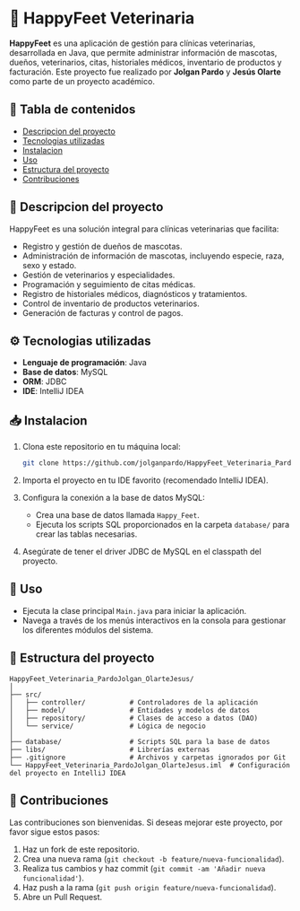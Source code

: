 # 🐾 HappyFeet Veterinaria

**HappyFeet** es una aplicación de gestión para clínicas veterinarias, desarrollada en Java, que permite administrar información de mascotas, dueños, veterinarios, citas, historiales médicos, inventario de productos y facturación. Este proyecto fue realizado por **Jolgan Pardo** y **Jesús Olarte** como parte de un proyecto académico.

## 📌 Tabla de contenidos

* [Descripcion del proyecto](#descripcion-del-proyecto)
* [Tecnologias utilizadas](#tecnologias-utilizadas)
* [Instalacion](#instalacion)
* [Uso](#uso)
* [Estructura del proyecto](#estructura-del-proyecto)
* [Contribuciones](#contribuciones)

## 📝 Descripcion del proyecto

HappyFeet es una solución integral para clínicas veterinarias que facilita:

* Registro y gestión de dueños de mascotas.
* Administración de información de mascotas, incluyendo especie, raza, sexo y estado.
* Gestión de veterinarios y especialidades.
* Programación y seguimiento de citas médicas.
* Registro de historiales médicos, diagnósticos y tratamientos.
* Control de inventario de productos veterinarios.
* Generación de facturas y control de pagos.

## ⚙️ Tecnologias utilizadas

* **Lenguaje de programación**: Java
* **Base de datos**: MySQL
* **ORM**: JDBC
* **IDE**: IntelliJ IDEA

## 📥 Instalacion

1. Clona este repositorio en tu máquina local:

   ```bash
   git clone https://github.com/jolganpardo/HappyFeet_Veterinaria_PardoJolgan_OlarteJesus.git
   ```

2. Importa el proyecto en tu IDE favorito (recomendado IntelliJ IDEA).

3. Configura la conexión a la base de datos MySQL:

   * Crea una base de datos llamada `Happy_Feet`.
   * Ejecuta los scripts SQL proporcionados en la carpeta `database/` para crear las tablas necesarias.

4. Asegúrate de tener el driver JDBC de MySQL en el classpath del proyecto.

## 🚀 Uso

* Ejecuta la clase principal `Main.java` para iniciar la aplicación.
* Navega a través de los menús interactivos en la consola para gestionar los diferentes módulos del sistema.

## 📁 Estructura del proyecto

```
HappyFeet_Veterinaria_PardoJolgan_OlarteJesus/
│
├── src/
│   ├── controller/           # Controladores de la aplicación
│   ├── model/                # Entidades y modelos de datos
│   ├── repository/           # Clases de acceso a datos (DAO)
│   └── service/              # Lógica de negocio
│
├── database/                 # Scripts SQL para la base de datos
├── libs/                     # Librerías externas
├── .gitignore                # Archivos y carpetas ignorados por Git
└── HappyFeet_Veterinaria_PardoJolgan_OlarteJesus.iml  # Configuración del proyecto en IntelliJ IDEA
```

## 🤝 Contribuciones

Las contribuciones son bienvenidas. Si deseas mejorar este proyecto, por favor sigue estos pasos:

1. Haz un fork de este repositorio.
2. Crea una nueva rama (`git checkout -b feature/nueva-funcionalidad`).
3. Realiza tus cambios y haz commit (`git commit -am 'Añadir nueva funcionalidad'`).
4. Haz push a la rama (`git push origin feature/nueva-funcionalidad`).
5. Abre un Pull Request.

